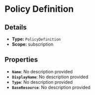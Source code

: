 # Policy Definition

## Details

- **Type:** `PolicyDefinition`
- **Scope:** subscription

## Properties

- **`Name`**: No description provided
- **`DisplayName`**: No description provided
- **`Type`**: No description provided
- **`BaseResource`**: No description provided
